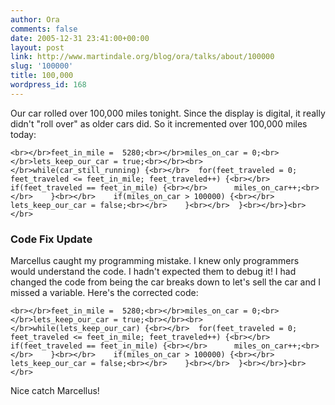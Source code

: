 ```yaml
---
author: Ora
comments: false
date: 2005-12-31 23:41:00+00:00
layout: post
link: http://www.martindale.org/blog/ora/talks/about/100000
slug: '100000'
title: 100,000
wordpress_id: 168
---
```


Our car rolled over 100,000 miles tonight. Since the display is digital, it really didn't "roll over" as older cars did. So it incremented over 100,000 miles today:  
  

    
    <br></br>feet_in_mile =  5280;<br></br>miles_on_car = 0;<br></br>lets_keep_our_car = true;<br></br><br></br>while(car_still_running) {<br></br>  for(feet_traveled = 0; feet_traveled <= feet_in_mile; feet_traveled++) {<br></br>    if(feet_traveled == feet_in_mile) {<br></br>      miles_on_car++;<br></br>    }<br></br>    if(miles_on_car > 100000) {<br></br>      lets_keep_our_car = false;<br></br>    }<br></br>  }<br></br>}<br></br>

  
  


### Code Fix Update

  
Marcellus caught my programming mistake. I knew only programmers would understand the code. I hadn't expected them to debug it! I had changed the code from being the car breaks down to let's sell the car and I missed a variable. Here's the corrected code:  
  

    
    <br></br>feet_in_mile =  5280;<br></br>miles_on_car = 0;<br></br>lets_keep_our_car = true;<br></br><br></br>while(lets_keep_our_car) {<br></br>  for(feet_traveled = 0; feet_traveled <= feet_in_mile; feet_traveled++) {<br></br>    if(feet_traveled == feet_in_mile) {<br></br>      miles_on_car++;<br></br>    }<br></br>    if(miles_on_car > 100000) {<br></br>      lets_keep_our_car = false;<br></br>    }<br></br>  }<br></br>}<br></br>

  
  
Nice catch Marcellus!
